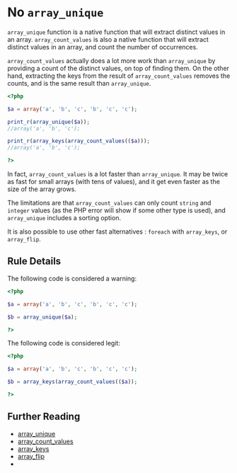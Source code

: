 <!-- Performances -->
# No `array_unique`

`array_unique` function is a native function that will extract distinct values in an array. `array_count_values` is also a native function that will extract distinct values in an array, and count the number of occurrences.

`array_count_values` actually does a lot more work than `array_unique` by providing a count of the distinct values, on top of finding them. On the other hand, extracting the keys from the result of `array_count_values` removes the counts, and is the same result than `array_unique`.

```php
<?php

$a = array('a', 'b', 'c', 'b', 'c', 'c');

print_r(array_unique($a));
//array('a', 'b', 'c');

print_r(array_keys(array_count_values(($a)));
//array('a', 'b', 'c');

?>
```

In fact, `array_count_values` is a lot faster than `array_unique`. It may be twice as fast for small arrays (with tens of values), and it get even faster as the size of the array grows. 

The limitations are that `array_count_values` can only count `string` and `integer` values (as the PHP error will show if some other type is used), and `array_unique` includes a sorting option.

It is also possible to use other fast alternatives : `foreach` with `array_keys`, or `array_flip`.

## Rule Details

The following code is considered a warning:

```php
<?php

$a = array('a', 'b', 'c', 'b', 'c', 'c');

$b = array_unique($a);

?>
```

The following code is considered legit:

```php
<?php

$a = array('a', 'b', 'c', 'b', 'c', 'c');

$b = array_keys(array_count_values(($a));

?>
```

<!--
## When Not To Use It
-->

## Further Reading
* [array_unique](http://www.php.net/array_unique)
* [array_count_values](http://www.php.net/array_count_values)
* [array_keys](http://www.php.net/array_keys)
* [array_flip](http://www.php.net/array_flip)
* 
